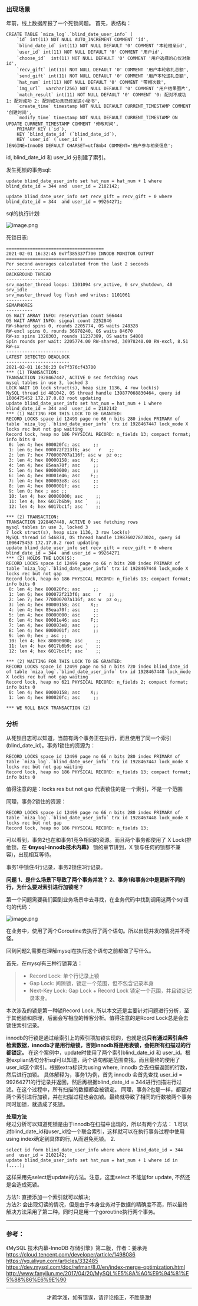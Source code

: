 

### 出现场景  
年前，线上数据库报了一个死锁问题。
首先，表结构：
```
CREATE TABLE `miza_log`.`blind_date_user_info` (
    `id` int(11) NOT NULL AUTO_INCREMENT COMMENT 'id',
    `blind_date_id` int(11) NOT NULL DEFAULT '0' COMMENT '本轮相亲id',
    `user_id` int(11) NOT NULL DEFAULT '0' COMMENT '用户id',
    `choose_id`  int(11) NOT NULL DEFAULT '0' COMMENT '用户选择的心仪对象id',
    `recv_gift` int(11) NOT NULL DEFAULT '0' COMMENT '用户本轮收礼总额',
    `send_gift` int(11) NOT NULL DEFAULT '0' COMMENT '用户本轮送礼总额',
    `hat_num` int(11) NOT NULL DEFAULT '0' COMMENT '带帽次数',
    `img_url`  varchar(256) NOT NULL DEFAULT '0' COMMENT '用户结果图片',
    `match_result` int(11) NOT NULL DEFAULT '0' COMMENT '0: 配对不成功 1: 配对成功 2: 配对成功且已经发送小秘书',
    `create_time` timestamp NOT NULL DEFAULT CURRENT_TIMESTAMP COMMENT '创建时间',
    `modify_time` timestamp NOT NULL DEFAULT CURRENT_TIMESTAMP ON UPDATE CURRENT_TIMESTAMP COMMENT '修改时间',
    PRIMARY KEY (`id`),
    KEY `blind_date_id` (`blind_date_id`),
    KEY `user_id` (`user_id`)
)ENGINE=InnoDB DEFAULT CHARSET=utf8mb4 COMMENT='用户参与相亲信息';
```
id, blind_date_id 和 user_id 分别建了索引。

发生死锁的事务sql:
```
update blind_date_user_info set hat_num = hat_num + 1 where blind_date_id = 344 and  user_id = 2102142;

update blind_date_user_info set recv_gift = recv_gift + 0 where blind_date_id = 344  and user_id = 99264271;
```

sql的执行计划:


![image.png](https://p1-juejin.byteimg.com/tos-cn-i-k3u1fbpfcp/49d3c358eb364ff79bcbb4ae08f1657d~tplv-k3u1fbpfcp-watermark.image)

死锁日志:
```
=====================================
2021-02-01 16:32:45 0x7f385337f700 INNODB MONITOR OUTPUT
=====================================
Per second averages calculated from the last 2 seconds
-----------------
BACKGROUND THREAD
-----------------
srv_master_thread loops: 1101094 srv_active, 0 srv_shutdown, 40 srv_idle
srv_master_thread log flush and writes: 1101061
----------
SEMAPHORES
----------
OS WAIT ARRAY INFO: reservation count 566444
OS WAIT ARRAY INFO: signal count 2252846
RW-shared spins 0, rounds 2205774, OS waits 248328
RW-excl spins 0, rounds 36978240, OS waits 84670
RW-sx spins 1320303, rounds 11237389, OS waits 54800
Spin rounds per wait: 2205774.00 RW-shared, 36978240.00 RW-excl, 8.51 RW-sx
------------------------
LATEST DETECTED DEADLOCK
------------------------
2021-02-01 16:30:23 0x7f376cf43700
*** (1) TRANSACTION:
TRANSACTION 1928467447, ACTIVE 0 sec fetching rows
mysql tables in use 3, locked 3
LOCK WAIT 10 lock struct(s), heap size 1136, 4 row lock(s)
MySQL thread id 481042, OS thread handle 139877068830464, query id 1006475452 172.17.0.83 root updating
update blind_date_user_info set hat_num = hat_num + 1 where blind_date_id = 344 and  user_id = 2102142
*** (1) WAITING FOR THIS LOCK TO BE GRANTED:
RECORD LOCKS space id 12499 page no 66 n bits 280 index PRIMARY of table `miza_log`.`blind_date_user_info` trx id 1928467447 lock_mode X locks rec but not gap waiting
Record lock, heap no 186 PHYSICAL RECORD: n_fields 13; compact format; info bits 0
 0: len 4; hex 800020fc; asc     ;;
 1: len 6; hex 000072f213f6; asc   r   ;;
 2: len 7; hex 770000707a116f; asc w  pz o;;
 3: len 4; hex 80000158; asc    X;;
 4: len 4; hex 85eaa70f; asc     ;;
 5: len 4; hex 80000000; asc     ;;
 6: len 4; hex 80001e46; asc    F;;
 7: len 4; hex 800003e8; asc     ;;
 8: len 4; hex 8000001f; asc     ;;
 9: len 0; hex ; asc ;;
 10: len 4; hex 80000000; asc     ;;
 11: len 4; hex 6017b6b9; asc `   ;;
 12: len 4; hex 6017bc1f; asc `   ;;

*** (2) TRANSACTION:
TRANSACTION 1928467448, ACTIVE 0 sec fetching rows
mysql tables in use 3, locked 3
7 lock struct(s), heap size 1136, 3 row lock(s)
MySQL thread id 546874, OS thread handle 139876027873024, query id 1006475453 172.17.0.2 root updating
update blind_date_user_info set recv_gift = recv_gift + 0 where blind_date_id = 344  and user_id = 99264271
*** (2) HOLDS THE LOCK(S):
RECORD LOCKS space id 12499 page no 66 n bits 280 index PRIMARY of table `miza_log`.`blind_date_user_info` trx id 1928467448 lock_mode X locks rec but not gap
Record lock, heap no 186 PHYSICAL RECORD: n_fields 13; compact format; info bits 0
 0: len 4; hex 800020fc; asc     ;;
 1: len 6; hex 000072f213f6; asc   r   ;;
 2: len 7; hex 770000707a116f; asc w  pz o;;
 3: len 4; hex 80000158; asc    X;;
 4: len 4; hex 85eaa70f; asc     ;;
 5: len 4; hex 80000000; asc     ;;
 6: len 4; hex 80001e46; asc    F;;
 7: len 4; hex 800003e8; asc     ;;
 8: len 4; hex 8000001f; asc     ;;
 9: len 0; hex ; asc ;;
 10: len 4; hex 80000000; asc     ;;
 11: len 4; hex 6017b6b9; asc `   ;;
 12: len 4; hex 6017bc1f; asc `   ;;

*** (2) WAITING FOR THIS LOCK TO BE GRANTED:
RECORD LOCKS space id 12499 page no 53 n bits 720 index blind_date_id of table `miza_log`.`blind_date_user_info` trx id 1928467448 lock_mode X locks rec but not gap waiting
Record lock, heap no 621 PHYSICAL RECORD: n_fields 2; compact format; info bits 0
 0: len 4; hex 80000158; asc    X;;
 1: len 4; hex 800020fc; asc     ;;

*** WE ROLL BACK TRANSACTION (2)
```

### 分析

从死锁日志可以知道，当前有两个事务正在执行，而且使用了同一个索引(blind_date_id)。事务1锁住的资源为：
```
RECORD LOCKS space id 12499 page no 66 n bits 280 index PRIMARY of table `miza_log`.`blind_date_user_info` trx id 1928467447 lock_mode X locks rec but not gap waiting
Record lock, heap no 186 PHYSICAL RECORD: n_fields 13; compact format; info bits 0
```
值得注意的是：locks res but not gap 代表锁住的是一个索引，不是一个范围

同理，事务2锁住的资源：
```
RECORD LOCKS space id 12499 page no 66 n bits 280 index PRIMARY of table `miza_log`.`blind_date_user_info` trx id 1928467448 lock_mode X locks rec but not gap
Record lock, heap no 186 PHYSICAL RECORD: n_fields 13;
```
可以看到，事务2也在和事务1竞争相同的资源。而且两个事务都使用了 X Lock(排他锁，在 **《mysql-innodb技术内幕》** 锁的章节讲到，X 锁与任何的锁都不兼容)，出现相互等待。

事务1中锁住4行记录，事务2锁住3行记录。

**问题**
**1、是什么场景下导致了两个事务并发？**
**2、事务1和事务2中是更新不同的行，为什么要对索引进行加锁呢？**

第一个问题需要我们回到业务场景中去寻找，在业务代码中找到调用这两个sql语句的代码： 


![image.png](https://p9-juejin.byteimg.com/tos-cn-i-k3u1fbpfcp/b11dedd396f34532bb9a668c8f2fd761~tplv-k3u1fbpfcp-watermark.image)


在业务中，使用了两个Goroutine去执行了两个语句。所以出现并发的情况并不奇怪。

回到问题2,需要在理解mysql在执行这个语句之前都做了写什么。

首先，在mysql有三种行锁算法：
>* Record Lock: 单个行记录上锁
>* Gap Lock: 间隙锁，锁定一个范围，但不包含记录本身
>* Next-Key Lock: Gap Lock + Record Lock 锁定一个范围，并且锁定记录本身。

本次涉及的锁是第一种锁Record Lock, 所以本文还是主要针对问题进行分析，至于其他锁和原理，后面会写相应的博客分析。值得注意的是Rcord Lock总是会去锁住索引记录。

innodb的行锁是通过给索引上的索引项加锁实现的，也就是说**只有通过索引条件检索数据，innodb才是用行级锁，否则innodb将是用表锁，会把所有扫描过的行都锁定。**
在这个案例中，update时使用了两个索引blind_date_id 和 user_id。根据explian语句分析sql可以知道，两个语句都是范围查找，而且最终的使用了user_id这个索引。根据extra标识为using where, innodb 会去扫描返回的行数，然后进行加锁。
具体解释为，事务1为例，首先 innodb 会首先查找 user_id = 99264271的行记录并返回，然后再根据blind_date_id = 344进行扫描进行过滤。在这个过程中，所有扫描的数据都会被锁定。
同理，事务2也是一样，都要对两个索引进行加锁，并在扫描过程也会加锁。最终就导致了相同的行数被两个事务同时加锁，就造成了死锁。

**处理方法**  
经过分析可以知道死锁是由于innodb在扫描中出现的，所以有两个方法：
1.可以对blind_date_id和user_id捡一个联合索引，这样就可以在执行事务过程中使用using index确定到具体的行, 从而避免死锁。
2.
```
select id form blind_date_user_info where where blind_date_id = 344 and  user_id = 2102142;
update blind_date_user_info set hat_num = hat_num + 1 where id in (....);
```
这样采用先select后update的方法。注意，这里select 不能加for update, 不然还是会造成死锁。


方法1: 直接添加一个索引就可以解决;  
方法2: 会出现幻读的情况，但是由于本身业务对于数据的精确度不高，所以最终解决方法采用了第二种。同时只是用一个goroutine执行两个事务。


------------------
### 参考：
《MySQL 技术内幕-InnoDB 存储引擎》第二版，作者：姜承尧  
https://cloud.tencent.com/developer/article/1498086
https://yq.aliyun.com/articles/332485
https://dev.mysql.com/doc/refman/8.0/en/index-merge-optimization.html
http://www.fanyilun.me/2017/04/20/MySQL%E5%8A%A0%E9%94%81%E5%88%86%E6%9E%90    


-----------
<center> 才疏学浅，如有错误，请评论指正，不胜感激! <center>



